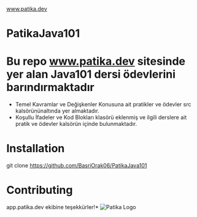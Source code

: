 www.patika.dev
# PatikaJava101
# Bu repo www.patika.dev sitesinde yer alan Java101 dersi ödevlerini barındırmaktadır
  - Temel Kavramlar ve Değişkenler Konusuna ait pratikler ve ödevler src kalsörününaltında yer almaktadır.
  - Koşullu İfadeler ve Kod Blokları klasörü eklenmiş ve ilgili derslere ait pratik ve ödevler kalsörün içinde bulunmaktadır.
# Installation
git clone https://github.com/BasriOrak06/PatikaJava101
# Contributing
app.patika.dev ekibine teşekkürler!*
![Patika Logo](https://patika-prod.s3.eu-central-1.amazonaws.com/staticFiles/patikaLogo.png)
